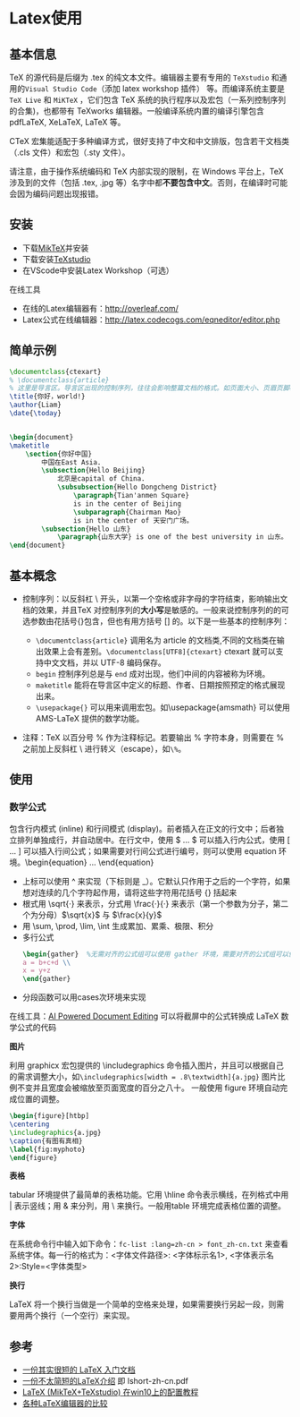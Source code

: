 # Latex使用

## 基本信息

TeX 的源代码是后缀为 .tex 的纯文本文件。编辑器主要有专用的 `TeXstudio` 和通用的`Visual Studio Code`（添加 latex workshop 插件） 等。而编译系统主要是 `TeX Live` 和 `MiKTeX` ，它们包含 TeX 系统的执行程序以及宏包（一系列控制序列的合集)，也都带有 TeXworks 编辑器。一般编译系统内置的编译引擎包含 pdfLaTeX, XeLaTeX, LaTeX 等。 

CTeX 宏集能适配于多种编译方式，很好支持了中文和中文排版，包含若干文档类（.cls 文件）和宏包（.sty 文件）。

请注意，由于操作系统编码和 TeX 内部实现的限制，在 Windows 平台上，TeX 涉及到的文件（包括 .tex, .jpg 等）名字中都**不要包含中文**。否则，在编译时可能会因为编码问题出现报错。

## 安装

+ 下载[MikTeX](https://miktex.org/howto/install-miktex)并安装
+ 下载安装[TeXstudio](http://texstudio.sourceforge.net/)
+ 在VScode中安装Latex Workshop（可选）

在线工具
+ 在线的Latex编辑器有：http://overleaf.com/
+ Latex公式在线编辑器：http://latex.codecogs.com/eqneditor/editor.php

## 简单示例

```tex
\documentclass{ctexart}
% \documentclass{article}
% 这里是导言区。导言区出现的控制序列，往往会影响整篇文档的格式。如页面大小、页眉页脚样式、章节标题样式等等
\title{你好，world!}
\author{Liam}
\date{\today}


\begin{document}
\maketitle
    \section{你好中国}
        中国在East Asia.
        \subsection{Hello Beijing}
            北京是capital of China.
            \subsubsection{Hello Dongcheng District}
                \paragraph{Tian'anmen Square}
                is in the center of Beijing
                \subparagraph{Chairman Mao}
                is in the center of 天安门广场。
        \subsection{Hello 山东}
            \paragraph{山东大学} is one of the best university in 山东。
\end{document}
```

## 基本概念

+ 控制序列：以反斜杠 \ 开头，以第一个空格或非字母的字符结束，影响输出文档的效果，并且TeX 对控制序列的**大小写**是敏感的。一般来说控制序列的的可选参数由花括号{}包含，但也有用方括号 [] 的。以下是一些基本的控制序列：

  + `\documentclass{article}`  调用名为 article 的文档类,不同的文档类在输出效果上会有差别。`\documentclass[UTF8]{ctexart}` ctexart 就可以支持中文文档，并以 UTF-8 编码保存。
  + `begin` 控制序列总是与 `end` 成对出现，他们中间的内容被称为环境。
  + `maketitle` 能将在导言区中定义的标题、作者、日期按照预定的格式展现出来。
  + `\usepackage{}` 可以用来调用宏包。如\usepackage{amsmath} 可以使用 AMS-LaTeX 提供的数学功能。

+ 注释：TeX 以百分号 % 作为注释标记。若要输出 % 字符本身，则需要在 % 之前加上反斜杠 \ 进行转义（escape），如`\%`。


## 使用

### 数学公式

包含行内模式 (inline) 和行间模式 (display)。前者插入在正文的行文中；后者独立排列单独成行，并自动居中。在行文中，使用 $ ... $ 可以插入行内公式，使用 \[ ... \] 可以插入行间公式；如果需要对行间公式进行编号，则可以使用 equation 环境。\begin{equation} ... \end{equation}

+ 上标可以使用 ^ 来实现（下标则是 _）。它默认只作用于之后的一个字符，如果想对连续的几个字符起作用，请将这些字符用花括号 {} 括起来
+ 根式用 \sqrt{·} 来表示，分式用 \frac{·}{·} 来表示（第一个参数为分子，第二个为分母）$\sqrt{x}$ 与 $\frac{x}{y}$
+ 用 \sum, \prod, \lim, \int 生成累加、累乘、极限、积分
+ 多行公式
    ```tex
    \begin{gather}  %无需对齐的公式组可以使用 gather 环境，需要对齐的公式组可以使用 align 环境
    a = b+c+d \\
    x = y+z
    \end{gather}
    ```
+ 分段函数可以用cases次环境来实现

在线工具：[AI Powered Document Editing](https://mathpix.com/) 可以将截屏中的公式转换成 LaTeX 数学公式的代码

**图片**

利用 graphicx 宏包提供的 \includegraphics 命令插入图片，并且可以根据自己的需求调整大小，如`\includegraphics[width = .8\textwidth]{a.jpg}` 图片比例不变并且宽度会被缩放至页面宽度的百分之八十。
一般使用 figure 环境自动完成位置的调整。
```tex
\begin{figure}[htbp]
\centering
\includegraphics{a.jpg}
\caption{有图有真相}
\label{fig:myphoto}
\end{figure}
```

**表格**

tabular 环境提供了最简单的表格功能。它用 \hline 命令表示横线，在列格式中用 | 表示竖线；用 & 来分列，用 \\ 来换行。一般用table 环境完成表格位置的调整。

**字体**

在系统命令行中输入如下命令：`fc-list :lang=zh-cn > font_zh-cn.txt` 来查看系统字体。每一行的格式为：<字体文件路径>: <字体标示名1>, <字体表示名2>:Style=<字体类型>

**换行**

LaTeX 将一个换行当做是一个简单的空格来处理，如果需要换行另起一段，则需要用两个换行（一个空行）来实现。


## 参考

+ [一份其实很短的 LaTeX 入门文档](https://liam.page/2014/09/08/latex-introduction/)
+ [一份不太简短的LaTeX介绍](https://mirrors.tuna.tsinghua.edu.cn/CTAN/info/lshort/chinese/lshort-zh-cn.pdf) 即 lshort-zh-cn.pdf
+ [LaTeX (MikTeX+TeXstudio) 在win10上的配置教程](https://blog.csdn.net/weixin_39278265/article/details/81348752)
+ [各种LaTeX编辑器的比较](https://en.wikipedia.org/wiki/Comparison_of_TeX_editors)
